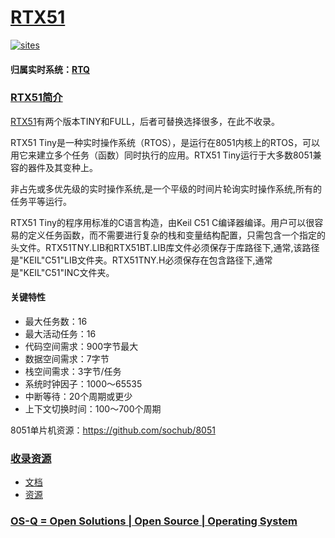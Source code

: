 ﻿# [RTX51](https://github.com/OS-Q/RTX51) 

[![sites](http://182.61.61.133/link/resources/OSQ.png)](http://www.OS-Q.com)

#### 归属实时系统：[RTQ](https://github.com/OS-Q/RTQ)

### [RTX51简介](https://github.com/OS-Q/RTX51/wiki)

[RTX51](https://github.com/OS-Q/RTX51)有两个版本TINY和FULL，后者可替换选择很多，在此不收录。

RTX51 Tiny是一种实时操作系统（RTOS），是运行在8051内核上的RTOS，可以用它来建立多个任务（函数）同时执行的应用。RTX51 Tiny运行于大多数8051兼容的器件及其变种上。

非占先或多优先级的实时操作系统,是一个平级的时间片轮询实时操作系统,所有的任务平等运行。

RTX51 Tiny的程序用标准的C语言构造，由Keil C51 C编译器编译。用户可以很容易的定义任务函数，而不需要进行复杂的栈和变量结构配置，只需包含一个指定的头文件。RTX51TNY.LIB和RTX51BT.LIB库文件必须保存于库路径下,通常,该路径是"KEIL"C51"LIB文件夹。RTX51TNY.H必须保存在包含路径下,通常是"KEIL"C51"INC文件夹。


#### 关键特性

* 最大任务数：16
* 最大活动任务：16
* 代码空间需求：900字节最大
* 数据空间需求：7字节
* 栈空间需求：3字节/任务
* 系统时钟因子：1000～65535
* 中断等待：20个周期或更少
* 上下文切换时间：100～700个周期

8051单片机资源：https://github.com/sochub/8051

### [收录资源](https://github.com/OS-Q) 

* [文档](docs/)
* [资源](src/)

### [OS-Q = Open Solutions | Open Source |  Operating System ](http://www.OS-Q.com)